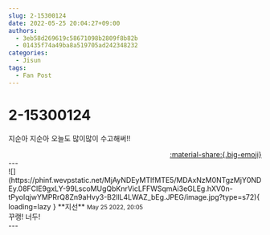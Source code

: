 ```yaml
---
slug: 2-15300124
date: 2022-05-25 20:04:27+09:00
authors:
  - 3eb58d269619c58671098b2809f8b82b
  - 01435f74a49ba8a519705ad242348232
categories:
  - Jisun
tags:
  - Fan Post
---
```


# 2-15300124

<div class="post-container" markdown="1">
<div class="content-container md-sidebar__scrollwrap" markdown="1">

지순아 지순아 오늘도 많이많이 수고해써!!

</div>
</div>

<div style="text-align: right;" markdown="1">
<a href="https://weverse.io/fromis9/fanpost/2-15300124" style="text-align: right;">:material-share:{.big-emoji}</a>
</div>
---

<div class="comments-container md-sidebar__scrollwrap" markdown="1">
<div class="comment" markdown="1">
<div class='id-container' markdown="1">
![](https://phinf.wevpstatic.net/MjAyNDEyMTlfMTE5/MDAxNzM0NTgzMjY0NDEy.08FClE9gxLY-99LscoMUgQbKnrVicLFFWSqmAi3eGLEg.hXV0n-tPyoIqjwYMPRrQ8Zn9aHvy3-B2llL4LWAZ_bEg.JPEG/image.jpg?type=s72){ loading=lazy }
**<span class="artist">지선</span>** <small>May 25 2022, 20:05</small><br>
</div>
<div class='comment-body' markdown="1">
꾸랭! 너두!
</div>
</div>
</div>
---
